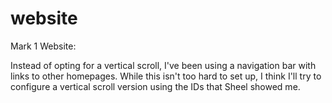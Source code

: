 # website
Mark 1 Website:

Instead of opting for a vertical scroll, I've been using a navigation bar with links to other homepages. While this isn't too hard to set up, I think I'll try to configure a vertical scroll version using the IDs that Sheel showed me.